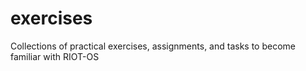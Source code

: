# exercises
Collections of practical exercises, assignments, and tasks to become familiar with RIOT-OS
